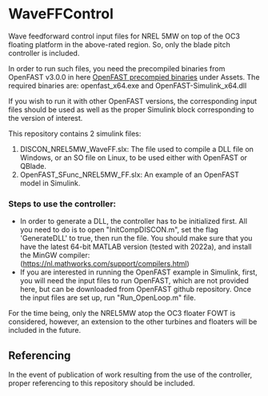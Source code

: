 # WaveFFControl
Wave feedforward control input files for NREL 5MW on top of the OC3 floating platform in the above-rated region. So, only the blade pitch controller is included.

In order to run such files, you need the precompiled binaries from OpenFAST v3.0.0 in here [OpenFAST precompied binaries](https://github.com/OpenFAST/openfast/releases) under Assets. The required binaries are: openfast_x64.exe and OpenFAST-Simulink_x64.dll

If you wish to run it with other OpenFAST versions, the corresponding input files should be used as well as the proper Simulink block corresponding to the version of interest.

This repository contains 2 simulink files:
1) DISCON_NREL5MW_WaveFF.slx: The file used to compile a DLL file on Windows, or an SO file on Linux, to be used either with OpenFAST or QBlade.
2) OpenFAST_SFunc_NREL5MW_FF.slx: An example of an OpenFAST model in Simulink.

### Steps to use the controller:
- In order to generate a DLL, the controller has to be initialized first. All you need to do is to open "InitCompDISCON.m", set the flag 'GenerateDLL' to true, then run   the file. You should make sure that you have the latest 64-bit MATLAB version (tested with 2022a), and install the MinGW compiler:    (https://nl.mathworks.com/support/compilers.html)
- If you are interested in running the OpenFAST example in Simulink, first, you will need the input files to run OpenFAST, which are not provided here, but can be downloaded from OpenFAST github repository. Once the input files are set up, run "Run_OpenLoop.m" file.

For the time being, only the NREL5MW atop the OC3 floater FOWT is considered, however, an extension to the other turbines and floaters will be included in the future.

## Referencing
In the event of publication of work resulting from the use of the controller, proper referencing to this repository should be included. 

